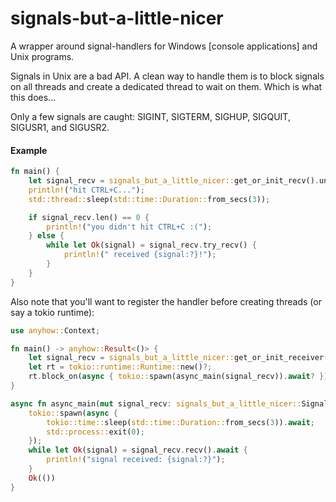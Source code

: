 # signals-but-a-little-nicer
A wrapper around signal-handlers for Windows [console applications] and Unix programs.

Signals in Unix are a bad API.
A clean way to handle them is to block signals on all threads and create a dedicated thread to wait on them.
Which is what this does...

Only a few signals are caught: SIGINT, SIGTERM, SIGHUP, SIGQUIT, SIGUSR1, and SIGUSR2.

#### Example
```rust
fn main() {
	let signal_recv = signals_but_a_little_nicer::get_or_init_recv().unwrap();
	println!("hit CTRL+C...");
	std::thread::sleep(std::time::Duration::from_secs(3));

	if signal_recv.len() == 0 {
		println!("you didn't hit CTRL+C :(");
	} else {
		while let Ok(signal) = signal_recv.try_recv() {
			println!(" received {signal:?}!");
		}
	}
}
```

Also note that you'll want to register the handler before creating threads (or say a tokio runtime):
```rust
use anyhow::Context;

fn main() -> anyhow::Result<()> {
	let signal_recv = signals_but_a_little_nicer::get_or_init_receiver().context("failed to setup signal handler")?;
	let rt = tokio::runtime::Runtime::new()?;
	rt.block_on(async { tokio::spawn(async_main(signal_recv)).await? })
}

async fn async_main(mut signal_recv: signals_but_a_little_nicer::SignalReceiver) -> anyhow::Result<()> {
	tokio::spawn(async {
		tokio::time::sleep(std::time::Duration::from_secs(3)).await;
		std::process::exit(0);
	});
	while let Ok(signal) = signal_recv.recv().await {
		println!("signal received: {signal:?}");
	}
	Ok(())
}

```
